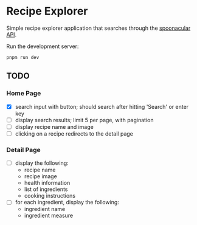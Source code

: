 # Recipe Explorer

Simple recipe explorer application that searches through the
[spoonacular API](https://spoonacular.com/food-api/docs).

Run the development server:

```
pnpm run dev
```

## TODO

### Home Page

- [x] search input with button; should search after hitting 'Search' or enter key
- [ ] display search results; limit 5 per page, with pagination
- [ ] display recipe name and image
- [ ] clicking on a recipe redirects to the detail page

### Detail Page

- [ ] display the following:
  - recipe name
  - recipe image
  - health information
  - list of ingredients
  - cooking instructions
- [ ] for each ingredient, display the following:
  - ingredient name
  - ingredient measure
